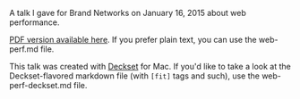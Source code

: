 A talk I gave for Brand Networks on January 16, 2015 about web performance.

[PDF version available here](https://github.com/MikeASchneider/web-perf-talk/blob/master/web-perf.pdf?raw=true). If you prefer plain text, you can use the web-perf.md file.

This talk was created with [Deckset](http://www.decksetapp.com/) for Mac. If you'd like to take a look at the Deckset-flavored markdown file (with `[fit]` tags and such), use the web-perf-deckset.md file.
